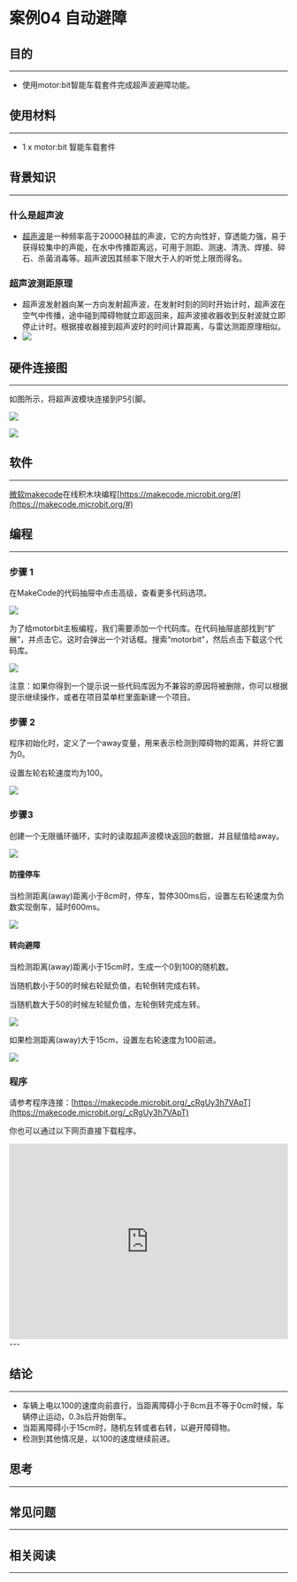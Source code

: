 # 案例04 自动避障

## 目的
---

- 使用motor:bit智能车载套件完成超声波避障功能。

## 使用材料
---

- 1 x motor:bit 智能车载套件

## 背景知识
---
### 什么是超声波
- [超声波](https://zh.wikipedia.org/wiki/%E8%B6%85%E8%81%B2%E6%B3%A2)是一种频率高于20000赫兹的声波，它的方向性好，穿透能力强，易于获得较集中的声能，在水中传播距离远，可用于测距、测速、清洗、焊接、碎石、杀菌消毒等。超声波因其频率下限大于人的听觉上限而得名。
### 超声波测距原理
- 超声波发射器向某一方向发射超声波，在发射时刻的同时开始计时，超声波在空气中传播，途中碰到障碍物就立即返回来，超声波接收器收到反射波就立即停止计时。根据接收器接到超声波时的时间计算距离，与雷达测距原理相似。
- ![](./images/vSFTiuw.jpg)

## 硬件连接图
---

如图所示，将超声波模块连接到P5引脚。

![](./images/t4vFZ0y.jpg)

![](./images/kzPngGo.jpg)

## 软件
---
[微软makecode](https://makecode.microbit.org/#)在线积木块编程[https://makecode.microbit.org/#](https://makecode.microbit.org/#)

## 编程
---
### 步骤 1
在MakeCode的代码抽屉中点击高级，查看更多代码选项。

![](./images/motor_bit_case_01.png)

为了给motorbit主板编程，我们需要添加一个代码库。在代码抽屉底部找到“扩展”，并点击它。这时会弹出一个对话框。搜索“motorbit"，然后点击下载这个代码库。

![](./images/motor_bit_case_02.png)

注意：如果你得到一个提示说一些代码库因为不兼容的原因将被删除，你可以根据提示继续操作，或者在项目菜单栏里面新建一个项目。

### 步骤 2
程序初始化时，定义了一个away变量，用来表示检测到障碍物的距离，并将它置为0。

设置左轮右轮速度均为100。

![](./images/motor_bit_case_04_03.png)

### 步骤3

创建一个无限循环循环，实时的读取超声波模块返回的数据，并且赋值给away。

![](./images/motor_bit_case_04_04.png)

#### 防撞停车

当检测距离(away)距离小于8cm时，停车，暂停300ms后，设置左右轮速度为负数实现倒车，延时600ms。

![](./images/motor_bit_case_04_05.png)

#### 转向避障

当检测距离(away)距离小于15cm时，生成一个0到100的随机数。

当随机数小于50的时候右轮赋负值，右轮倒转完成右转。

当随机数大于50的时候左轮赋负值，左轮倒转完成左转。

![](./images/motor_bit_case_04_06.png)

如果检测距离(away)大于15cm，设置左右轮速度为100前进。

![](./images/motor_bit_case_04_07.png)

### 程序
请参考程序连接：[https://makecode.microbit.org/_cRgUy3h7VApT](https://makecode.microbit.org/_cRgUy3h7VApT)

你也可以通过以下网页直接下载程序。

<div style="position:relative;height:0;padding-bottom:70%;overflow:hidden;"><iframe style="position:absolute;top:0;left:0;width:100%;height:100%;" src="https://makecode.microbit.org/#pub:_cRgUy3h7VApT" frameborder="0" sandbox="allow-popups allow-forms allow-scripts allow-same-origin"></iframe></div>  
---


## 结论
---
- 车辆上电以100的速度向前直行，当距离障碍小于8cm且不等于0cm时候，车辆停止运动，0.3s后开始倒车。
- 当距离障碍小于15cm时，随机左转或者右转，以避开障碍物。
- 检测到其他情况是，以100的速度继续前进。

## 思考
---

## 常见问题
---


## 相关阅读  
---

